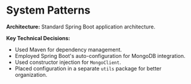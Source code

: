 # System Patterns

**Architecture:** Standard Spring Boot application architecture.

**Key Technical Decisions:**
- Used Maven for dependency management.
- Employed Spring Boot's auto-configuration for MongoDB integration.
- Used constructor injection for `MongoClient`.
- Placed configuration in a separate `utils` package for better organization.
